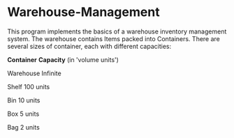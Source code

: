 # Warehouse-Management
This program implements the basics of a warehouse inventory management system. The warehouse contains Items packed into
Containers. There are several sizes of container, each with different capacities:

**Container**  **Capacity** (in 'volume units')

 Warehouse     Infinite
 
 Shelf         100 units
 
 Bin           10 units
 
 Box           5 units
 
 Bag           2 units
